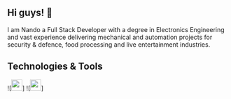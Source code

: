 ## Hi guys! 👋

I am Nando a Full Stack Developer with a degree in Electronics Engineering and vast experience delivering mechanical and automation projects for security & defence, food processing and live entertainment industries.

## Technologies & Tools

![<img src="https://img.shields.io/badge/JavaScript-222d2d?logo=javascript&logoColor=F7DF1E&logoWidth=15&style=plastic" height="25"/>]
![<img src="https://img.shields.io/badge/TypeScript-222d2d?logo=TypeScript&logoColor=#3178C6&logoWidth=15&style=plastic" height="25"/>]

<!--
**Nando-C/Nando-C** is a ✨ _special_ ✨ repository because its `README.md` (this file) appears on your GitHub profile.

Here are some ideas to get you started:

- 🔭 I’m currently working on ...
- 🌱 I’m currently learning ...
- 👯 I’m looking to collaborate on ...
- 🤔 I’m looking for help with ...
- 💬 Ask me about ...
- 📫 How to reach me: ...
- 😄 Pronouns: ...
- ⚡ Fun fact: ...
-->
